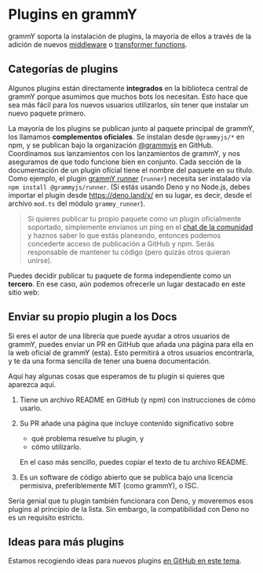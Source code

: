 # Plugins en grammY

grammY soporta la instalación de plugins, la mayoría de ellos a través de la adición de nuevos [middleware](/guide/middleware.md) o [transformer functions](/advanced/transformers.md).

## Categorías de plugins

Algunos plugins están directamente **integrados** en la biblioteca central de grammY porque asumimos que muchos bots los necesitan.
Esto hace que sea más fácil para los nuevos usuarios utilizarlos, sin tener que instalar un nuevo paquete primero.

La mayoría de los plugins se publican junto al paquete principal de grammY, los llamamos **complementos oficiales**.
Se instalan desde `@grammyjs/*` en npm, y se publican bajo la organización [@grammyjs](https://github.com/grammyjs) en GitHub.
Coordinamos sus lanzamientos con los lanzamientos de grammY, y nos aseguramos de que todo funcione bien en conjunto.
Cada sección de la documentación de un plugin oficial tiene el nombre del paquete en su título.
Como ejemplo, el plugin [grammY runner](./runner.md) (`runner`) necesita ser instalado vía `npm install @grammyjs/runner`.
(Si estás usando Deno y no Node.js, debes importar el plugin desde <https://deno.land/x/> en su lugar, es decir, desde el archivo `mod.ts` del módulo `grammy_runner`).

> Si quieres publicar tu propio paquete como un plugin oficialmente soportado, simplemente envíanos un ping en el [chat de la comunidad](https://t.me/grammyjs) y haznos saber lo que estás planeando, entonces podemos concederte acceso de publicación a GitHub y npm.
> Serás responsable de mantener tu código (pero quizás otros quieran unirse).

Puedes decidir publicar tu paquete de forma independiente como un **tercero**.
En ese caso, aún podemos ofrecerle un lugar destacado en este sitio web:

## Enviar su propio plugin a los Docs

Si eres el autor de una librería que puede ayudar a otros usuarios de grammY, puedes enviar un PR en GitHub que añada una página para ella en la web oficial de grammY (esta).
Esto permitirá a otros usuarios encontrarla, y te da una forma sencilla de tener una buena documentación.

Aquí hay algunas cosas que esperamos de tu plugin si quieres que aparezca aquí.

1. Tiene un archivo README en GitHub (y npm) con instrucciones de cómo usarlo.
2. Su PR añade una página que incluye contenido significativo sobre

   - qué problema resuelve tu plugin, y
   - cómo utilizarlo.

   En el caso más sencillo, puedes copiar el texto de tu archivo README.

3. Es un software de código abierto que se publica bajo una licencia permisiva, preferiblemente MIT (como grammY), o ISC.

Sería genial que tu plugin también funcionara con Deno, y moveremos esos plugins al principio de la lista.
Sin embargo, la compatibilidad con Deno no es un requisito estricto.

## Ideas para más plugins

Estamos recogiendo ideas para nuevos plugins [en GitHub en este tema](https://github.com/grammyjs/grammY/issues/110).
